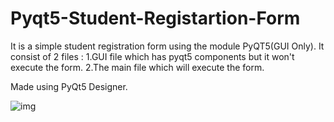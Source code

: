 # Pyqt5-Student-Registartion-Form


It is a simple student registration form using the module PyQT5(GUI Only).
It consist of 2 files :
1.GUI file which has pyqt5 components but it won't execute the form.
2.The main file which will execute the form.

Made using PyQt5 Designer.

![img](https://user-images.githubusercontent.com/29656920/46520416-96c75f00-c899-11e8-8f7e-37f3c55a7daf.png)


